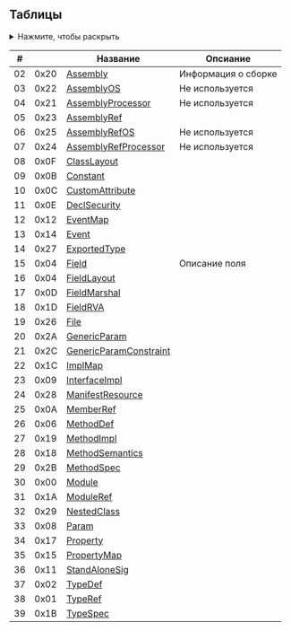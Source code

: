 ## Таблицы
<details>
   <summary>Нажмите, чтобы раскрыть</summary>
  
  - [ ] 0x00 Module 
  - [x] 0x01 TypeRef  
  - [ ] 0x02 TypeDef
  - [x] 0x03 -
  - [ ] 0x04 Field
  - [x] 0x05 -
  - [ ] 0x06 MethodDef
  - [x] 0x07 -
  - [ ] 0x08 Param
  - [ ] 0x09 InterfaceImpl
  - [ ] 0x0A MemberRef
  - [ ] 0x0B Constant
  - [ ] 0x0C CustomAttribute
  - [ ] 0x0D FieldMarshal
  - [ ] 0x0E DeclSecurity
  - [ ] 0x0F ClassLayout
  - [ ] 0x10 FieldLayout
  - [ ] 0x11 StandAloneSig
  - [ ] 0x12 EventMap
  - [x] 0x13 -
  - [ ] 0x14 Event
  - [ ] 0x15 PropertyMap
  - [ ] 0x16 -
  - [ ] 0x17 Property
  - [ ] 0x18 MethodSemantics
  - [ ] 0x19 MethodImpl
  - [ ] 0x1A ModuleRef
  - [ ] 0x1B TypeSpec
  - [ ] 0x1C ImplMap
  - [ ] 0x1D FieldRVA
  - [x] 0x1E -
  - [x] 0x1F -
  - [x] 0x20 Assembly
  - [x] 0x21 AssemblyProcessor
  - [x] 0x22 AssemblyOS
  - [ ] 0x23 AssemblyRef
  - [x] 0x24 AssemblyRefProcessor
  - [x] 0x25 AssemblyRefOS
  - [ ] 0x26 File
  - [ ] 0x27 ExportedType
  - [ ] 0x28 ManifestResource
  - [ ] 0x29 NestedClass
  - [ ] 0x2A GenericParam
  - [ ] 0x2B MethodSpec
  - [ ] 0x2C GenericParamConstraint
</details>


|# |    | Название                                          |Опсиание            |
|--|----|---------------------------------------------------|--------------------|
|02|0x20|[Assembly](Assembly.md)                            |Информация о сборке |
|03|0x22|[AssemblyOS](AssemblyOS.md)                        |Не используется     |
|04|0x21|[AssemblyProcessor](AssemblyProcessor.md)          |Не используется     |
|05|0x23|[AssemblyRef](AssemblyRef.md)                      |                    |
|06|0x25|[AssemblyRefOS](AssemblyRefOS.md)                  |Не используется     |
|07|0x24|[AssemblyRefProcessor](AssemblyRefProcessor.md)    |Не используется     |
|08|0x0F|[ClassLayout](ClassLayout.md)                      |                    |
|09|0x0B|[Constant](Constant.md)                            |                    |
|10|0x0C|[CustomAttribute](CustomAttribute.md)              |                    |
|11|0x0E|[DeclSecurity](DeclSecurity.md)                    |                    |
|12|0x12|[EventMap](EventMap.md)                            |                    |
|13|0x14|[Event](Event.md)                                  |                    |
|14|0x27|[ExportedType](ExportedType.md)                    |                    |
|15|0x04|[Field](Field.md)                                  |Описание поля       |
|16|0x04|[FieldLayout](FieldLayout.md)                      |                    |
|17|0x0D|[FieldMarshal](FieldMarshal.md)                    |                    |
|18|0x1D|[FieldRVA](FieldRVA.md)                            |                    |
|19|0x26|[File](File.md)                                    |                    |
|20|0x2A|[GenericParam](GenericParam.md)                    |                    |
|21|0x2C|[GenericParamConstraint](GenericParamConstraint.md)|                    |
|22|0x1C|[ImplMap](ImplMap.md)                              |                    |
|23|0x09|[InterfaceImpl](InterfaceImpl.md)                  |                    |
|24|0x28|[ManifestResource](ManifestResource.md)            |                    |
|25|0x0A|[MemberRef](MemberRef.md)                          |                    |
|26|0x06|[MethodDef](MethodDef.md)                          |                    |
|27|0x19|[MethodImpl](MethodImpl.md)                        |                    |
|28|0x18|[MethodSemantics](MethodSemantics.md)              |                    |
|29|0x2B|[MethodSpec](MethodSpec.md)                        |                    |
|30|0x00|[Module](Module.md)                                |                    |
|31|0x1A|[ModuleRef](ModuleRef.md)                          |                    |
|32|0x29|[NestedClass](NestedClass.md)                      |                    |
|33|0x08|[Param](Param.md)                                  |                    |
|34|0x17|[Property](Property.md)                            |                    |
|35|0x15|[PropertyMap](PropertyMap.md)                      |                    |
|36|0x11|[StandAloneSig](StandAloneSig.md)                  |                    |
|37|0x02|[TypeDef](TypeDef.md)                              |                    |
|38|0x01|[TypeRef](TypeRef.md)                              |                    |
|39|0x1B|[TypeSpec](TypeSpec.md)                            |                    |
